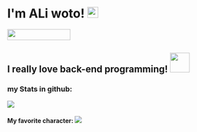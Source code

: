 
<h1> I'm ALi woto!
  <img src="https://raw.githubusercontent.com/MartinHeinz/MartinHeinz/master/wave.gif" width="25px">
</h1>
<img align="botom" src="https://gpvc.arturio.dev/aliwoto" width="145px" height="25">

</hr>
<h2>
  <h2>
    I really love back-end programming!
    <img src="https://raw.githubusercontent.com/innng/innng/master/assets/kyubey.gif" width="45px">
   </h2>
</h2>
<h3>
  <h3 align="top">my Stats in github:</h3>
  <img align="bottom" src="https://github-readme-stats.vercel.app/api?username=aliwoto&show_icons=true&&theme=tokyonight" />
</h3>
<h4>
  My favorite character: 
  <img id="Artoria_Pendoragon" align="bottom" src="https://raw.githubusercontent.com/ALiwoto/ALiwoto/main/fsn146.JPG"/>
</h4>
<!-- kyubey: https://raw.githubusercontent.com/innng/innng/master/assets/kyubey.gif -->

